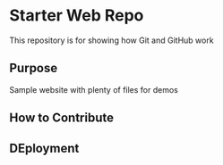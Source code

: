 # Starter Web Repo

This repository is for showing how Git and GitHub work

## Purpose

Sample website with plenty of files for demos

## How to Contribute

## DEployment